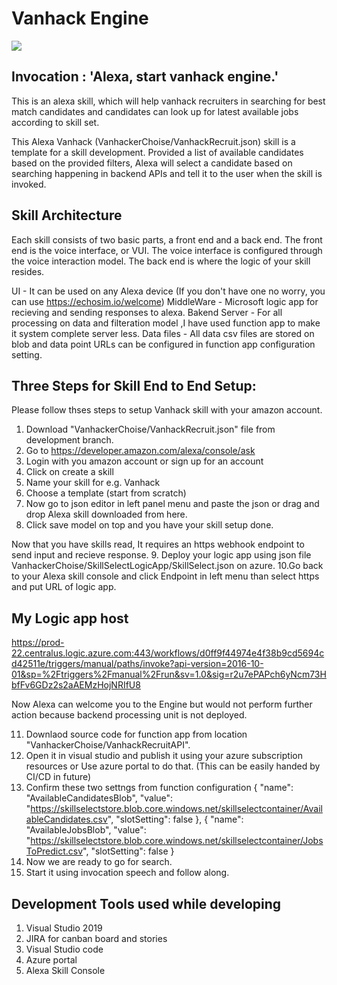 # Vanhack Engine
<img src="https://m.media-amazon.com/images/G/01/mobile-apps/dex/alexa/alexa-skills-kit/tutorials/quiz-game/header._TTH_.png" />

## Invocation : 'Alexa, start vanhack engine.' 
 
This is an alexa skill, which will help vanhack recruiters in searching for best match candidates and candidates can look up for latest available jobs according to skill set.

This Alexa Vanhack (VanhackerChoise/VanhackRecruit.json) skill is a template for a skill development. Provided a list of available candidates based on the provided filters, Alexa will select a candidate based on searching happening in backend APIs and tell it to the user when the skill is invoked.

## Skill Architecture
Each skill consists of two basic parts, a front end and a back end. The front end is the voice interface, or VUI. The voice interface is configured through the voice interaction model. The back end is where the logic of your skill resides.

UI - It can be used on any Alexa device (If you don't have one no worry, you can use https://echosim.io/welcome)
MiddleWare - Microsoft logic app for recieving and sending responses to alexa.
Bakend Server - For all processing on data and filteration model ,I have used function app to make it system complete server less.
Data files - All data csv files are stored on blob and data point URLs can be configured in function app configuration setting.

## Three Steps for Skill End to End Setup: 
Please follow thses steps to setup Vanhack skill with your amazon account.

1. Download "VanhackerChoise/VanhackRecruit.json" file from development branch.
2. Go to https://developer.amazon.com/alexa/console/ask
3. Login with you amazon account or sign up for an account
4. Click on create a skill
5. Name your skill for e.g. Vanhack
6. Choose a template (start from scratch)
7. Now go to json editor in left panel menu and paste the json or drag and drop Alexa skill downloaded from here.
8. Click save model on top and you have your skill setup done.

Now that you have skills read, It requires an https webhook endpoint to send input and recieve response.
9. Deploy your logic app using json file VanhackerChoise/SkillSelectLogicApp/SkillSelect.json on azure.
10.Go back to your Alexa skill console and click Endpoint in left menu than select https and put URL of logic app. 

## My Logic app host
https://prod-22.centralus.logic.azure.com:443/workflows/d0ff9f44974e4f38b9cd5694cd42511e/triggers/manual/paths/invoke?api-version=2016-10-01&sp=%2Ftriggers%2Fmanual%2Frun&sv=1.0&sig=r2u7ePAPch6yNcm73HbfFv6GDz2s2aAEMzHojNRIfU8

Now Alexa can welcome you to the Engine but would not perform further action because backend processing unit is not deployed.

11. Downlaod source code for function app from location "VanhackerChoise/VanhackRecruitAPI".
12. Open it in visual studio and publish it using your azure subscription resources or Use azure portal to do that. (This can be easily handed by CI/CD in future)
13. Confirm these two settngs from function configuration 
  {
    "name": "AvailableCandidatesBlob",
    "value": "https://skillselectstore.blob.core.windows.net/skillselectcontainer/AvailableCandidates.csv",
    "slotSetting": false
  },
  {
    "name": "AvailableJobsBlob",
    "value": "https://skillselectstore.blob.core.windows.net/skillselectcontainer/JobsToPredict.csv",
    "slotSetting": false
  }
 14. Now we are ready to go for search.
 15. Start it using invocation speech and follow along.
 
## Development Tools used while developing 
1. Visual Studio 2019 
2. JIRA for canban board and stories 
3. Visual Studio code 
4. Azure portal 
5. Alexa Skill Console
